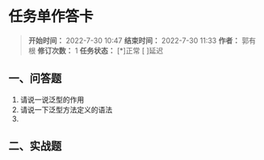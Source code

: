[//]: # (注释
  Date: 2022-08-02 13:06:05
  LastEditors: gyg
  LastEditTime: 2022-08-02 13:07:25
  FilePath: \note\郭有根-第十七章作业.md
)

# 任务单作答卡

>**开始时间：** 2022-7-30 10:47 **结束时间：** 2022-7-30 11:33
**作者：** 郭有根 **修订次数：** 1 **任务状态：** [*]正常 [ ]延迟

## 一、问答题

1. 请说一说泛型的作用
2. 请说一下泛型方法定义的语法
3. 

## 二、实战题
